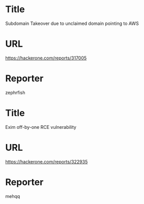 # Title
Subdomain Takeover due to unclaimed domain pointing to AWS
# URL 
https://hackerone.com/reports/317005
# Reporter 
zephrfish

# Title
Exim off-by-one RCE vulnerability
# URL 
https://hackerone.com/reports/322935
# Reporter 
mehqq

